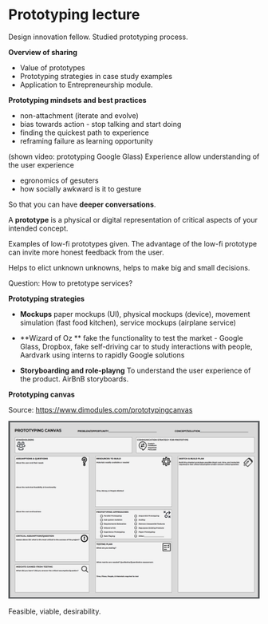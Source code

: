 # Prototyping lecture

Design innovation fellow. Studied prototyping process.

**Overview of sharing**

- Value of prototypes 
- Prototyping strategies in case study examples
- Application to Entrepreneurship module.



**Prototyping mindsets and best practices**

- non-attachment (iterate and evolve)
- bias towards action - stop talking and start doing
- finding the quickest path to experience
- reframing failure as learning opportunity

(shown video: prototyping Google Glass)
Experience allow understanding of the user experience

- egronomics of gesuters
- how socially awkward is it to gesture

So that you can have **deeper conversations**.



A **prototype** is a physical or digital representation of critical aspects of your intended concept.

Examples of low-fi prototypes given. The advantage of the low-fi prototype can invite more honest feedback from the user. 

Helps to elict unknown unknowns, helps to make big and small decisions.



Question: How to pretotype services?



**Prototyping strategies**

- **Mockups** 
  paper mockups (UI), physical mockups (device), movement simulation (fast food kitchen), service mockups (airplane service)

- **Wizard of Oz **
  fake the functionality to test the market - Google Glass, Dropbox, fake self-driving car to study interactions with people, Aardvark using interns to rapidly Google solutions

- **Storyboarding and role-playng**
  To understand the user experience of the product. AirBnB storyboards.



**Prototyping canvas**

Source: https://www.dimodules.com/prototypingcanvas

![image-20191007201934012](assets/image-20191007201934012.png)



Feasible, viable, desirability. 


